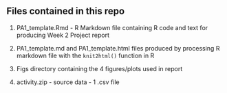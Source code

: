 ## Files contained in this repo
1. PA1_template.Rmd - R Markdown file containing R code and text for producing Week 2 Project report

2. PA1_template.md and PA1_template.html files produced by processing R markdown file with the `knit2html()` function in R

3. Figs directory containing the 4 figures/plots used in report
4. activity.zip - source data - 1 .csv file

